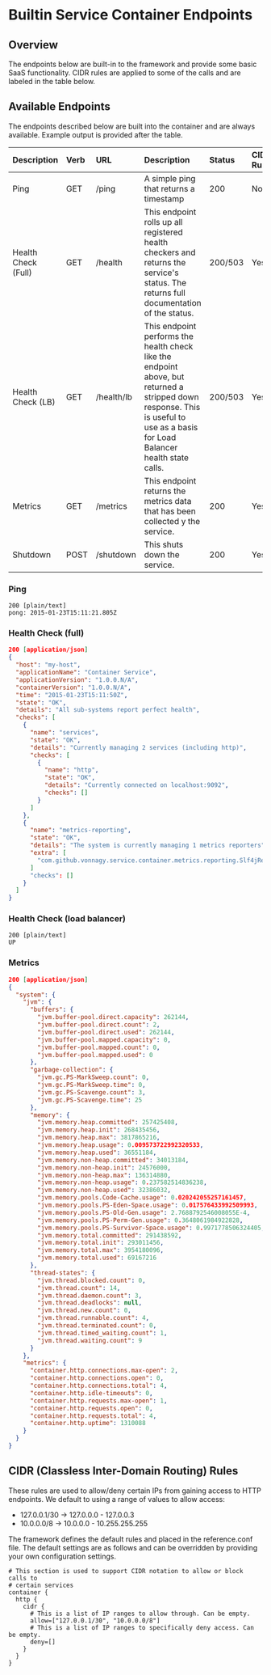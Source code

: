 # Builtin Service Container Endpoints

## Overview

The endpoints below are built-in to the framework and provide some basic SaaS functionality. CIDR rules
are applied to some of the calls and are labeled in the table below.

## Available Endpoints

The endpoints described below are built into the container and are always available. Example output is provided
after the table.

| Description           | Verb  | URL           | Description    | Status | CIDR Rules  |
| :-------------------- | :---- | :------------ | :------------- | :---------- | :---------- |
| Ping                  | GET   | /ping         | A simple ping that returns a timestamp  | 200 | No   |
| Health Check (Full)   | GET   | /health       | This endpoint rolls up all registered health checkers and returns the service's status. The returns full documentation of the status. | 200/503  | Yes  |
| Health Check (LB)     | GET   | /health/lb    | This endpoint performs the health check like the endpoint above, but returned a stripped down response. This is useful to use as a basis for Load Balancer health state calls. | 200/503 | Yes  |
| Metrics               | GET   | /metrics      | This endpoint returns the metrics data that has been collected y the service. | 200  | Yes  |
| Shutdown              | POST  | /shutdown     | This shuts down the service.       | 200       | Yes  |


### Ping
```
200 [plain/text]  
pong: 2015-01-23T15:11:21.805Z
```

### Health Check (full)
```json
200 [application/json]
{
  "host": "my-host",
  "applicationName": "Container Service",
  "applicationVersion": "1.0.0.N/A",
  "containerVersion": "1.0.0.N/A",
  "time": "2015-01-23T15:11:50Z",
  "state": "OK",
  "details": "All sub-systems report perfect health",
  "checks": [
    {
      "name": "services",
      "state": "OK",
      "details": "Currently managing 2 services (including http)",
      "checks": [
        {
          "name": "http",
          "state": "OK",
          "details": "Currently connected on localhost:9092",
          "checks": []
        }
      ]
    },
    {
      "name": "metrics-reporting",
      "state": "OK",
      "details": "The system is currently managing 1 metrics reporters",
      "extra": [
        "com.github.vonnagy.service.container.metrics.reporting.Slf4jReporter"
      ]
      "checks": []
    }
  ]
}
```

### Health Check (load balancer)
```
200 [plain/text]
UP
```

### Metrics
```json
200 [application/json]
{
  "system": {
    "jvm": {
      "buffers": {
        "jvm.buffer-pool.direct.capacity": 262144,
        "jvm.buffer-pool.direct.count": 2,
        "jvm.buffer-pool.direct.used": 262144,
        "jvm.buffer-pool.mapped.capacity": 0,
        "jvm.buffer-pool.mapped.count": 0,
        "jvm.buffer-pool.mapped.used": 0
      },
      "garbage-collection": {
        "jvm.gc.PS-MarkSweep.count": 0,
        "jvm.gc.PS-MarkSweep.time": 0,
        "jvm.gc.PS-Scavenge.count": 3,
        "jvm.gc.PS-Scavenge.time": 25
      },
      "memory": {
        "jvm.memory.heap.committed": 257425408,
        "jvm.memory.heap.init": 268435456,
        "jvm.memory.heap.max": 3817865216,
        "jvm.memory.heap.usage": 0.009573722992320533,
        "jvm.memory.heap.used": 36551184,
        "jvm.memory.non-heap.committed": 34013184,
        "jvm.memory.non-heap.init": 24576000,
        "jvm.memory.non-heap.max": 136314880,
        "jvm.memory.non-heap.usage": 0.237582514836238,
        "jvm.memory.non-heap.used": 32386032,
        "jvm.memory.pools.Code-Cache.usage": 0.020242055257161457,
        "jvm.memory.pools.PS-Eden-Space.usage": 0.017576433992509993,
        "jvm.memory.pools.PS-Old-Gen.usage": 2.7688792546008055E-4,
        "jvm.memory.pools.PS-Perm-Gen.usage": 0.3648061984922828,
        "jvm.memory.pools.PS-Survivor-Space.usage": 0.9971778506324405,
        "jvm.memory.total.committed": 291438592,
        "jvm.memory.total.init": 293011456,
        "jvm.memory.total.max": 3954180096,
        "jvm.memory.total.used": 69167216
      },
      "thread-states": {
        "jvm.thread.blocked.count": 0,
        "jvm.thread.count": 14,
        "jvm.thread.daemon.count": 3,
        "jvm.thread.deadlocks": null,
        "jvm.thread.new.count": 0,
        "jvm.thread.runnable.count": 4,
        "jvm.thread.terminated.count": 0,
        "jvm.thread.timed_waiting.count": 1,
        "jvm.thread.waiting.count": 9
      }
    },
    "metrics": {
      "container.http.connections.max-open": 2,
      "container.http.connections.open": 0,
      "container.http.connections.total": 4,
      "container.http.idle-timeouts": 0,
      "container.http.requests.max-open": 1,
      "container.http.requests.open": 0,
      "container.http.requests.total": 4,
      "container.http.uptime": 1310088
    }
  }
}
```

## CIDR (Classless Inter-Domain Routing) Rules

These rules are used to allow/deny certain IPs from gaining access to HTTP endpoints. We default to using a range
of values to allow access:

* 127.0.0.1/30 -> 127.0.0.0 - 127.0.0.3
* 10.0.0.0/8 -> 10.0.0.0 - 10.255.255.255

The framework defines the default rules and placed in the reference.conf file.
The default settings are as follows and can be overridden by providing your own configuration settings.

```
# This section is used to support CIDR notation to allow or block calls to
# certain services
container {
  http {
    cidr {
      # This is a list of IP ranges to allow through. Can be empty.
      allow=["127.0.0.1/30", "10.0.0.0/8"]
      # This is a list of IP ranges to specifically deny access. Can be empty.
      deny=[]
    }
  }
}
```

